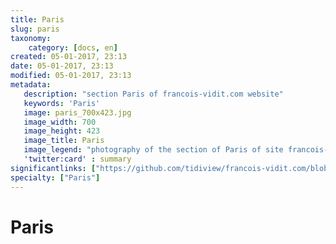 ```yaml
---
title: Paris
slug: paris
taxonomy:
    category: [docs, en]
created: 05-01-2017, 23:13
date: 05-01-2017, 23:13
modified: 05-01-2017, 23:13
metadata:
   description: "section Paris of francois-vidit.com website"
   keywords: 'Paris'
   image: paris_700x423.jpg
   image_width: 700
   image_height: 423
   image_title: Paris
   image_legend: "photography of the section of Paris of site francois-vidit.com"
   'twitter:card' : summary
significantlinks: ["https://github.com/tidiview/francois-vidit.com/blob/develop/user/sites/docs/pages/01.home/01.paris/chapter.en.md"]
specialty: ["Paris"]
---
```

# Paris